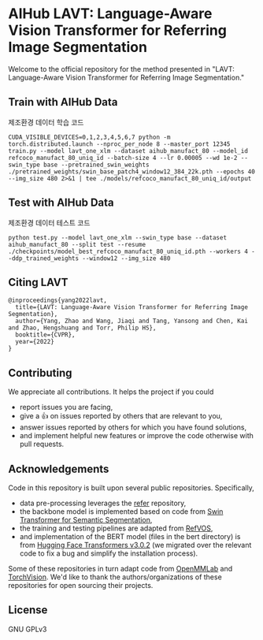 # AIHub LAVT: Language-Aware Vision Transformer for Referring Image Segmentation
Welcome to the official repository for the method presented in
"LAVT: Language-Aware Vision Transformer for Referring Image Segmentation."


## Train with AIHub Data
제조환경 데이터 학습 코드
```
CUDA_VISIBLE_DEVICES=0,1,2,3,4,5,6,7 python -m torch.distributed.launch --nproc_per_node 8 --master_port 12345 train.py --model lavt_one_xlm --dataset aihub_manufact_80 --model_id refcoco_manufact_80_uniq_id --batch-size 4 --lr 0.00005 --wd 1e-2 --swin_type base --pretrained_swin_weights ./pretrained_weights/swin_base_patch4_window12_384_22k.pth --epochs 40 --img_size 480 2>&1 | tee ./models/refcoco_manufact_80_uniq_id/output
```

## Test with AIHub Data
제조환경 데이터 테스트 코드
```
python test.py --model lavt_one_xlm --swin_type base --dataset aihub_manufact_80 --split test --resume ./checkpoints/model_best_refcoco_manufact_80_uniq_id.pth --workers 4 --ddp_trained_weights --window12 --img_size 480
```


## Citing LAVT
```
@inproceedings{yang2022lavt,
  title={LAVT: Language-Aware Vision Transformer for Referring Image Segmentation},
  author={Yang, Zhao and Wang, Jiaqi and Tang, Yansong and Chen, Kai and Zhao, Hengshuang and Torr, Philip HS},
  booktitle={CVPR},
  year={2022}
}
```


## Contributing
We appreciate all contributions.
It helps the project if you could
- report issues you are facing,
- give a :+1: on issues reported by others that are relevant to you,
- answer issues reported by others for which you have found solutions,
- and implement helpful new features or improve the code otherwise with pull requests.

## Acknowledgements
Code in this repository is built upon several public repositories.
Specifically,
* data pre-processing leverages the [refer](https://github.com/lichengunc/refer) repository,
* the backbone model is implemented based on code from [Swin Transformer for Semantic Segmentation](https://github.com/SwinTransformer/Swin-Transformer-Semantic-Segmentation),
* the training and testing pipelines are adapted from [RefVOS](https://github.com/miriambellver/refvos),
* and implementation of the BERT model (files in the bert directory) is from [Hugging Face Transformers v3.0.2](https://github.com/huggingface/transformers/tree/v3.0.2)
(we migrated over the relevant code to fix a bug and simplify the installation process).

Some of these repositories in turn adapt code from [OpenMMLab](https://github.com/open-mmlab) and [TorchVision](https://github.com/pytorch/vision).
We'd like to thank the authors/organizations of these repositories for open sourcing their projects.


## License
GNU GPLv3
